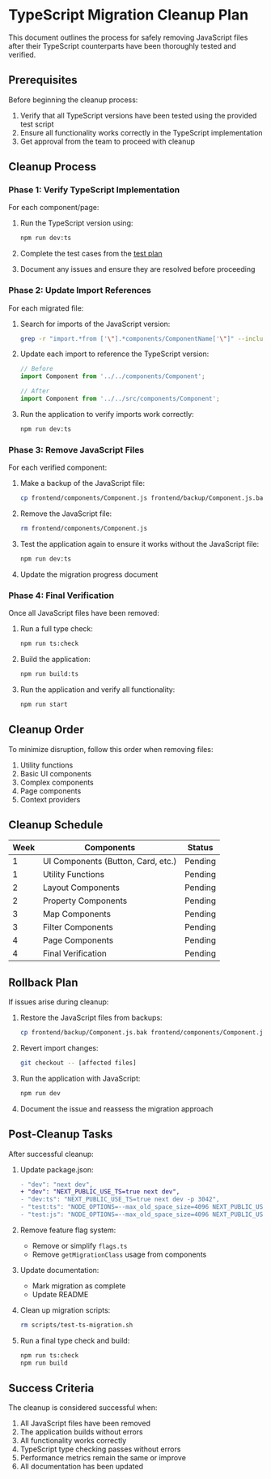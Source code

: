 # TypeScript Migration Cleanup Plan

This document outlines the process for safely removing JavaScript files after their TypeScript counterparts have been thoroughly tested and verified.

## Prerequisites

Before beginning the cleanup process:

1. Verify that all TypeScript versions have been tested using the provided test script
2. Ensure all functionality works correctly in the TypeScript implementation
3. Get approval from the team to proceed with cleanup

## Cleanup Process

### Phase 1: Verify TypeScript Implementation

For each component/page:

1. Run the TypeScript version using:
   ```bash
   npm run dev:ts
   ```

2. Complete the test cases from the [test plan](./ts-migration-tests.md)

3. Document any issues and ensure they are resolved before proceeding

### Phase 2: Update Import References

For each migrated file:

1. Search for imports of the JavaScript version:
   ```bash
   grep -r "import.*from ['\"].*components/ComponentName['\"]" --include="*.js" --include="*.jsx" --include="*.ts" --include="*.tsx" ./frontend
   ```

2. Update each import to reference the TypeScript version:
   ```typescript
   // Before
   import Component from '../../components/Component';
   
   // After
   import Component from '../../src/components/Component';
   ```

3. Run the application to verify imports work correctly:
   ```bash
   npm run dev:ts
   ```

### Phase 3: Remove JavaScript Files

For each verified component:

1. Make a backup of the JavaScript file:
   ```bash
   cp frontend/components/Component.js frontend/backup/Component.js.bak
   ```

2. Remove the JavaScript file:
   ```bash
   rm frontend/components/Component.js
   ```

3. Test the application again to ensure it works without the JavaScript file:
   ```bash
   npm run dev:ts
   ```

4. Update the migration progress document

### Phase 4: Final Verification

Once all JavaScript files have been removed:

1. Run a full type check:
   ```bash
   npm run ts:check
   ```

2. Build the application:
   ```bash
   npm run build:ts
   ```

3. Run the application and verify all functionality:
   ```bash
   npm run start
   ```

## Cleanup Order

To minimize disruption, follow this order when removing files:

1. Utility functions
2. Basic UI components
3. Complex components
4. Page components
5. Context providers

## Cleanup Schedule

| Week | Components | Status |
|------|------------|--------|
| 1    | UI Components (Button, Card, etc.) | Pending |
| 1    | Utility Functions | Pending |
| 2    | Layout Components | Pending |
| 2    | Property Components | Pending |
| 3    | Map Components | Pending |
| 3    | Filter Components | Pending |
| 4    | Page Components | Pending |
| 4    | Final Verification | Pending |

## Rollback Plan

If issues arise during cleanup:

1. Restore the JavaScript files from backups:
   ```bash
   cp frontend/backup/Component.js.bak frontend/components/Component.js
   ```

2. Revert import changes:
   ```bash
   git checkout -- [affected files]
   ```

3. Run the application with JavaScript:
   ```bash
   npm run dev
   ```

4. Document the issue and reassess the migration approach

## Post-Cleanup Tasks

After successful cleanup:

1. Update package.json:
   ```diff
   - "dev": "next dev",
   + "dev": "NEXT_PUBLIC_USE_TS=true next dev",
   - "dev:ts": "NEXT_PUBLIC_USE_TS=true next dev -p 3042",
   - "test:ts": "NODE_OPTIONS=--max_old_space_size=4096 NEXT_PUBLIC_USE_TS=true next dev -p 3042",
   - "test:js": "NODE_OPTIONS=--max_old_space_size=4096 NEXT_PUBLIC_USE_TS=false next dev -p 3000"
   ```

2. Remove feature flag system:
   - Remove or simplify `flags.ts`
   - Remove `getMigrationClass` usage from components

3. Update documentation:
   - Mark migration as complete
   - Update README

4. Clean up migration scripts:
   ```bash
   rm scripts/test-ts-migration.sh
   ```

5. Run a final type check and build:
   ```bash
   npm run ts:check
   npm run build
   ```

## Success Criteria

The cleanup is considered successful when:

1. All JavaScript files have been removed
2. The application builds without errors
3. All functionality works correctly
4. TypeScript type checking passes without errors
5. Performance metrics remain the same or improve
6. All documentation has been updated 